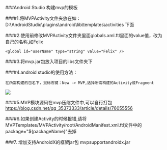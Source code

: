 ###Android Studio 构建mvp的模板

####1.将MVPActivity文件夹放在如：
	D:\AndroidStudio\plugins\android\lib\templates\activities 下面


####2.使用前修改MVPActivity文件夹里面globals.xml.ftl里面的value值，改为自己的名称,如Felix

 	<global id="userName" type="string" value="Felix" />

####3.将mvp.jar包放入项目的libs文件夹下

####4.android studio的使用方法：

	在所需构建的包名下，鼠标右键：New -> MVP,选择所需构建的Activity或Fragment
![](https://i.imgur.com/iQO4jS6.png)

####5.MVP模块源码在mvp压缩文件中,可以自行打包
	https://blog.csdn.net/qq_35373333/article/details/76055556
	
####6.如果创建Activity的时候报错,请将MVPTemplates/MVPActivity/root/AndroidManifest.xml.ftl文件中的package="${packageName}"去掉

###7. 增加支持AndroidX的框架jar包 mvpsupportandroidx.jar


